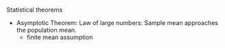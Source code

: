 Statistical theorems
- Asymptotic Theorem: Law of large numbers: Sample mean approaches the population mean.
	- finite mean assumption